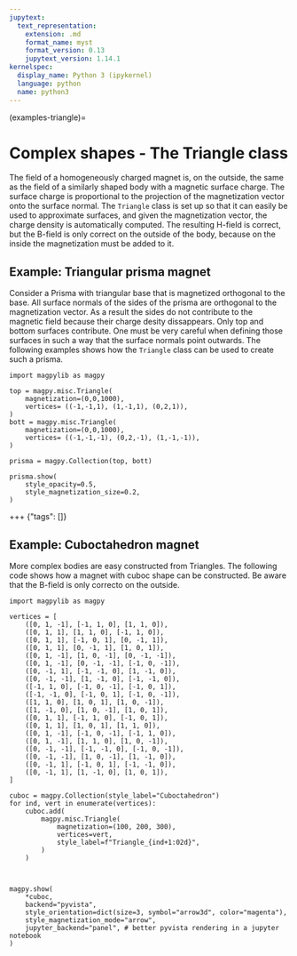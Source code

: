```yaml
---
jupytext:
  text_representation:
    extension: .md
    format_name: myst
    format_version: 0.13
    jupytext_version: 1.14.1
kernelspec:
  display_name: Python 3 (ipykernel)
  language: python
  name: python3
---
```


(examples-triangle)=

# Complex shapes - The Triangle class

The field of a homogeneously charged magnet is, on the outside, the same as the field of a similarly shaped body with a magnetic surface charge. The surface charge is proportional to the projection of the magnetization vector onto the surface normal. The `Triangle` class is set up so that it can easily be used to approximate surfaces, and given the magnetization vector, the charge density is automatically computed. The resulting H-field is correct, but the B-field is only correct on the outside of the body, because on the inside the magnetization must be added to it.

## Example: Triangular prisma magnet

Consider a Prisma with triangular base that is magnetized orthogonal to the base. All surface normals of the sides of the prisma are orthogonal to the magnetization vector. As a result the sides do not contribute to the magnetic field because their charge desity dissappears. Only top and bottom surfaces contribute. One must be very careful when defining those surfaces in such a way that the surface normals point outwards. The following examples shows how the `Triangle` class can be used to create such a prisma.

```{code-cell} ipython3
import magpylib as magpy

top = magpy.misc.Triangle(
    magnetization=(0,0,1000),
    vertices= ((-1,-1,1), (1,-1,1), (0,2,1)),
)
bott = magpy.misc.Triangle(
    magnetization=(0,0,1000),
    vertices= ((-1,-1,-1), (0,2,-1), (1,-1,-1)),
)

prisma = magpy.Collection(top, bott)

prisma.show(
    style_opacity=0.5,
    style_magnetization_size=0.2,
)
```

+++ {"tags": []}

## Example: Cuboctahedron magnet

More complex bodies are easy constructed from Triangles. The following code shows how a magnet with cuboc shape can be constructed. Be aware that the B-field is only correcto on the outside.

```{code-cell} ipython3
import magpylib as magpy

vertices = [
    ([0, 1, -1], [-1, 1, 0], [1, 1, 0]),
    ([0, 1, 1], [1, 1, 0], [-1, 1, 0]),
    ([0, 1, 1], [-1, 0, 1], [0, -1, 1]),
    ([0, 1, 1], [0, -1, 1], [1, 0, 1]),
    ([0, 1, -1], [1, 0, -1], [0, -1, -1]),
    ([0, 1, -1], [0, -1, -1], [-1, 0, -1]),
    ([0, -1, 1], [-1, -1, 0], [1, -1, 0]),
    ([0, -1, -1], [1, -1, 0], [-1, -1, 0]),
    ([-1, 1, 0], [-1, 0, -1], [-1, 0, 1]),
    ([-1, -1, 0], [-1, 0, 1], [-1, 0, -1]),
    ([1, 1, 0], [1, 0, 1], [1, 0, -1]),
    ([1, -1, 0], [1, 0, -1], [1, 0, 1]),
    ([0, 1, 1], [-1, 1, 0], [-1, 0, 1]),
    ([0, 1, 1], [1, 0, 1], [1, 1, 0]),
    ([0, 1, -1], [-1, 0, -1], [-1, 1, 0]),
    ([0, 1, -1], [1, 1, 0], [1, 0, -1]),
    ([0, -1, -1], [-1, -1, 0], [-1, 0, -1]),
    ([0, -1, -1], [1, 0, -1], [1, -1, 0]),
    ([0, -1, 1], [-1, 0, 1], [-1, -1, 0]),
    ([0, -1, 1], [1, -1, 0], [1, 0, 1]),
]

cuboc = magpy.Collection(style_label="Cuboctahedron")
for ind, vert in enumerate(vertices):
    cuboc.add(
        magpy.misc.Triangle(
            magnetization=(100, 200, 300),
            vertices=vert,
            style_label=f"Triangle_{ind+1:02d}",
        )
    )



magpy.show(
    *cuboc,
    backend="pyvista",
    style_orientation=dict(size=3, symbol="arrow3d", color="magenta"),
    style_magnetization_mode="arrow",
    jupyter_backend="panel", # better pyvista rendering in a jupyter notebook
)
```

```{code-cell} ipython3

```
